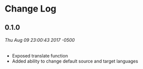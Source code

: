 # Change Log
## 0.1.0
###### Thu Aug 09 23:00:43 2017 -0500

* Exposed translate function
* Added ability to change default source and target languages

